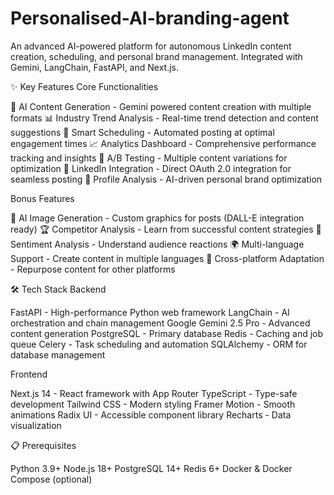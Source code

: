 # Personalised-AI-branding-agent
An advanced AI-powered platform for autonomous LinkedIn content creation, scheduling, and personal brand management. Integrated with Gemini, LangChain, FastAPI, and Next.js.

✨ Key Features
Core Functionalities

🤖 AI Content Generation - Gemini powered content creation with multiple formats
📊 Industry Trend Analysis - Real-time trend detection and content suggestions
📅 Smart Scheduling - Automated posting at optimal engagement times
📈 Analytics Dashboard - Comprehensive performance tracking and insights
🎯 A/B Testing - Multiple content variations for optimization
🔄 LinkedIn Integration - Direct OAuth 2.0 integration for seamless posting
👤 Profile Analysis - AI-driven personal brand optimization

Bonus Features

🎨 AI Image Generation - Custom graphics for posts (DALL-E integration ready)
🏆 Competitor Analysis - Learn from successful content strategies
💬 Sentiment Analysis - Understand audience reactions
🌍 Multi-language Support - Create content in multiple languages
📱 Cross-platform Adaptation - Repurpose content for other platforms

🛠️ Tech Stack
Backend

FastAPI - High-performance Python web framework
LangChain - AI orchestration and chain management
Google Gemini 2.5 Pro - Advanced content generation
PostgreSQL - Primary database
Redis - Caching and job queue
Celery - Task scheduling and automation
SQLAlchemy - ORM for database management

Frontend

Next.js 14 - React framework with App Router
TypeScript - Type-safe development
Tailwind CSS - Modern styling
Framer Motion - Smooth animations
Radix UI - Accessible component library
Recharts - Data visualization

📋 Prerequisites

Python 3.9+
Node.js 18+
PostgreSQL 14+
Redis 6+
Docker & Docker Compose (optional)
